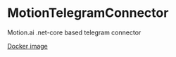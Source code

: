 # MotionTelegramConnector
Motion.ai .net-core based telegram connector

[Docker image](https://hub.docker.com/r/diverofdark/motiontelegramconnector)
